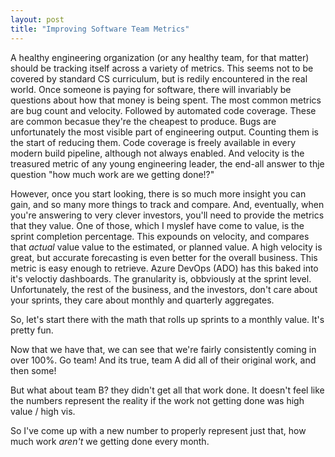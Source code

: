```yaml
---
layout: post
title: "Improving Software Team Metrics"
---
```


A healthy engineering organization (or any healthy team, for that matter) should be tracking itself across a variety of metrics. This seems not to be covered by standard CS curriculum, but is redily encountered in the real world. Once someone is paying for software, there will invariably be questions about how that money is being spent. The most common metrics are bug count and velocity. Followed by automated code coverage. These are common becasue they're the cheapest to produce. Bugs are unfortunately the most visible part of engineering output. Counting them is the start of reducing them. Code coverage is freely available in every modern build pipeline, although not always enabled. And velocity is the treasured metric of any young engineering leader, the end-all answer to thje question "how much work are we getting done!?"

However, once you start looking, there is so much more insight you can gain, and so many more things to track and compare. And, eventually, when you're answering to very clever investors, you'll need to provide the metrics that they value. One of those, which I myslef have come to value, is the sprint completion percentage. This expounds on velocity, and compares that _actual_ value value to the estimated, or planned value. A high velocity is great, but accurate forecasting is even better for the overall business. This metric is easy enough to retrieve. Azure DevOps (ADO) has this baked into it's veloctiy dashboards. The granularity is, obbviously at the sprint level. Unfortunately, the rest of the business, and the investors, don't care about your sprints, they care about monthly and quarterly aggregates.

So, let's start there with the math that rolls up sprints to a monthly value. It's pretty fun.


Now that we have that, we can see that we're fairly consistently coming in over 100%. Go team! And its true, team A did all of their original work, and then some!

But what about team B? they didn't get all that work done. It doesn't feel like the numbers represent the reality if the work not getting done was high value / high vis.

So I've come up with a new number to properly represent just that, how much work _aren't_ we getting done every month.